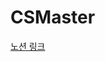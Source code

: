 # CSMaster

[노션 링크](https://western-lumber-687.notion.site/CS-Study-47ccc734165a44a08b2e0c8e92788f76?pvs=4)
